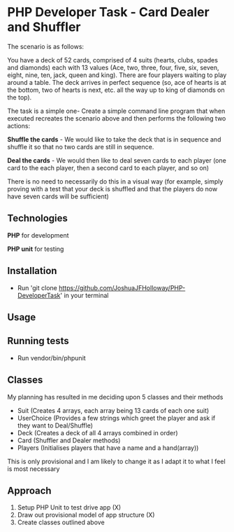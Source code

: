 # PHP Developer Task - Card Dealer and Shuffler

The scenario is as follows:

You have a deck of 52 cards, comprised of 4 suits (hearts, clubs, spades and diamonds) each with 13 values (Ace, two, three, four, five, six, seven, eight, nine, ten, jack, queen and king).
There are four players waiting to play around a table.
The deck arrives in perfect sequence (so, ace of hearts is at the bottom, two of hearts is next, etc. all the way up to king of diamonds on the top).

The task is a simple one- Create a simple command line program that when executed recreates the scenario above and then performs the following two actions:

**Shuffle the cards** - We would like to take the deck that is in sequence and shuffle it so that no two cards are still in sequence.

**Deal the cards** - We would then like to deal seven cards to each player (one card to the each player, then a second card to each player, and so on)

There is no need to necessarily do this in a visual way (for example, simply proving with a test that your deck is shuffled and that the players do now have seven cards will be sufficient)


## Technologies

**PHP** for development

**PHP unit** for testing


## Installation

- Run 'git clone https://github.com/JoshuaJFHolloway/PHP-DeveloperTask' in your terminal 

## Usage



## Running tests

- Run vendor/bin/phpunit


## Classes

My planning has resulted in me deciding upon 5 classes and their methods

- Suit (Creates 4 arrays, each array being 13 cards of each one suit)
- UserChoice (Provides a few strings which greet the player and ask if they want to Deal/Shuffle)
- Deck (Creates a deck of all 4 arrays combined in order)
- Card (Shuffler and Dealer methods)
- Players (Initialises players that have a name and a hand(array))

This is only provisional and I am likely to change it as I adapt it to what I feel is most necessary



## Approach

1) Setup PHP Unit to test drive app (X)
2) Draw out provisional model of app structure (X) 
3) Create classes outlined above


